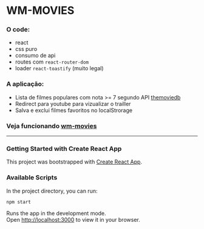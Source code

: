 # WM-MOVIES

### O code:

* react
* css puro
* consumo de api
* routes com `react-router-dom`
* loader `react-toastify` (muito legal)

### A aplicação:

* Lista de filmes populares com nota >= 7 segundo API [themoviedb](https://www.themoviedb.org/)
* Redirect para youtube para vizualizar o trailler
* Salva e exclui filmes favoritos no localStrorage

### Veja funcionando [wm-movies](https://wm-movies.netlify.app)

---

### Getting Started with Create React App

This project was bootstrapped with [Create React App](https://github.com/facebook/create-react-app).

### Available Scripts

In the project directory, you can run:

`npm start`

Runs the app in the development mode.\
Open [http://localhost:3000](http://localhost:3000) to view it in your browser.
